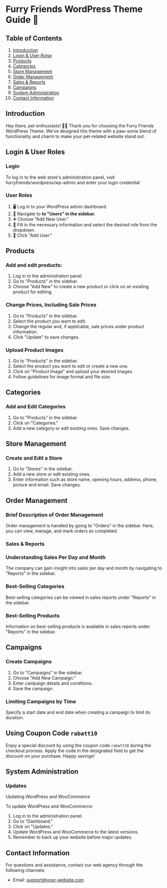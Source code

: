 # Furry Friends WordPress Theme Guide 🐾

## Table of Contents

1. [Introduction](#introduction)
2. [Login & User Rolse](#login&userRoles)
3. [Products](#products)
4. [Categories](#categories)
5. [Store Management](#storeManagement)
6. [Order Management](#orderManagement)
7. [Sales & Reports](#Sales&Reports)
8. [Campaigns](#campaigns)
9. [System Administration](#systemAdministration)
10. [Contact Information](#contactInformation)

## <a name="introduction">Introduction</a>

Hey there, pet enthusiasts! 🐶🐱 Thank you for choosing the Furry Friends WordPress Theme. We've designed this theme with a paw-some blend of functionality and charm to make your pet-related website stand out.

## <a name="login&userRoles">Login & User Roles</a>

### Login

To log in to the web store's administration panel, visit furryfriends/wordpress/wp-admin and enter your login credential

### User Roles

1. 🖥️ Log in to your WordPress admin dashboard.
2. 🚀 Navigate to **to "Users" in the sidebar.**
3. ➕ Choose "Add New User."
4. 📂 Fill in the necessary information and select the desired role from the dropdown.
5. 👤 Click "Add User."

## <a name="products">Products</a>

### Add and edit products:

1. Log in to the administration panel.
2. Go to "Products" in the sidebar.
3. Choose "Add New" to create a new product or click on an existing product for editing.

### Change Prices, Including Sale Prices

1. Go to "Products" in the sidebar.
2. Select the product you want to edit.
3. Change the regular and, if applicable, sale prices under product information.
4. Click "Update" to save changes.

### Upload Product Images

1. Go to "Products" in the sidebar.
2. Select the product you want to edit or create a new one.
3. Click on "Product Image" and upload your desired images.
4. Follow guidelines for image format and file size.

## <a name="categories">Categories</a>

### Add and Edit Categories

1. Go to "Products" in the sidebar.
2. Click on "Categories."
3. Add a new category or edit existing ones.
   Save changes.

## <a name="storeManagement">Store Management</a>

### Create and Edit a Store

1. Go to "Stores" in the sidebar.
2. Add a new store or edit existing ones.
3. Enter information such as store name, opening hours, address, phone, picture and email.
   Save changes.

## <a name="orderManagement">Order Management</a>

### Brief Description of Order Management

Order management is handled by going to "Orders" in the sidebar. Here, you can view, manage, and mark orders as completed.

### Sales & Reports

### Understanding Sales Per Day and Month

The company can gain insight into sales per day and month by navigating to "Reports" in the sidebar.

### Best-Selling Categories

Best-selling categories can be viewed in sales reports under "Reports" in the sidebar.

### Best-Selling Products

Information on best-selling products is available in sales reports under "Reports" in the sidebar.

## <a name="campaigns">Campaigns</a>

### Create Campaigns

1. Go to "Campaigns" in the sidebar.
2. Choose "Add New Campaign."
3. Enter campaign details and conditions.
4. Save the campaign.

### Limiting Campaigns by Time

Specify a start date and end date when creating a campaign to limit its duration.

## Using Coupon Code `rabatt10`

Enjoy a special discount by using the coupon code `rabatt10` during the checkout process. Apply the code in the designated field to get the discount on your purchase. Happy savings!

## <a name="systemAdministration">System Administration</a>

### Updates

Updating WordPress and WooCommerce

To update WordPress and WooCommerce:

1. Log in to the administration panel.
2. Go to "Dashboard."
3. Click on "Updates."
4. Update WordPress and WooCommerce to the latest versions.
5. Remember to back up your website before major updates.

## <a name="contactInformation">Contact Information</a>

For questions and assistance, contact our web agency through the following channels:

- Email: support@your-website.com
